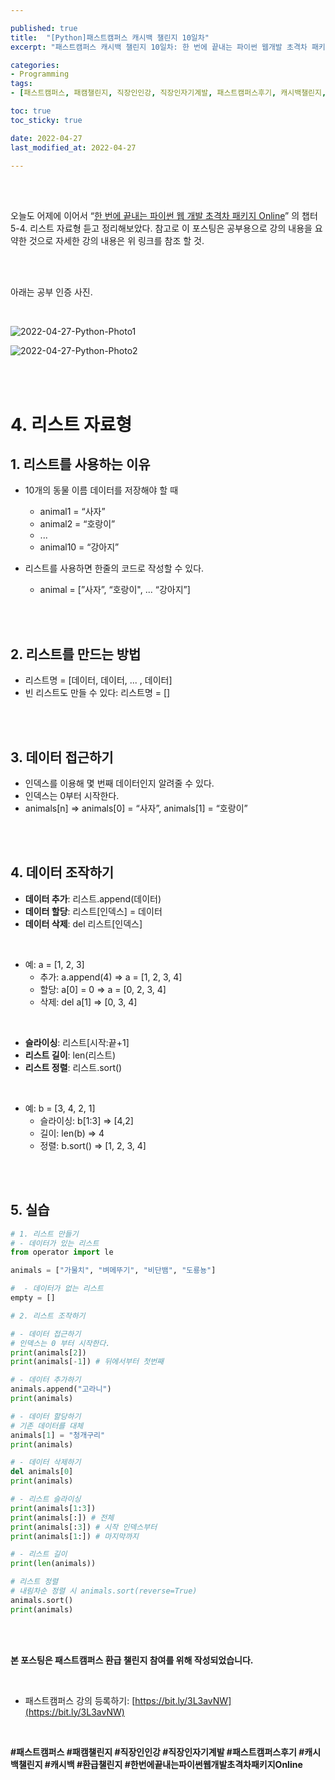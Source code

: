 ```yaml
---

published: true
title:  "[Python]패스트캠퍼스 캐시백 챌린지 10일차"
excerpt: "패스트캠퍼스 캐시백 챌린지 10일차: 한 번에 끝내는 파이썬 웹개발 초격차 패키지 Online"

categories:
- Programming
tags:
- [패스트캠퍼스, 패캠챌린지, 직장인인강, 직장인자기계발, 패스트캠퍼스후기, 캐시백챌린지, 캐시백, 환급챌린지, 한번에끝내는파이썬웹개발초격차패키지Online]

toc: true
toc_sticky: true

date: 2022-04-27
last_modified_at: 2022-04-27

---
```

<br/><br/>

오늘도 어제에 이어서 “[한 번에 끝내는 파이썬 웹 개발 초격차 패키지 Online](https://fastcampus.co.kr/dev_online_pyweb)” 의 챕터 5-4. 리스트 자료형 듣고 정리해보았다. 참고로 이 포스팅은 공부용으로 강의 내용을 요약한 것으로 자세한 강의 내용은 위 링크를 참조 할 것.

<br/><br/>

아래는 공부 인증 사진.

<br/>

![2022-04-27-Python-Photo1](/assets/images/2022-04-27-Python-Photo/2022-04-27-Python-Photo1.jpg)

![2022-04-27-Python-Photo2](/assets/images/2022-04-27-Python-Photo/2022-04-27-Python-Photo2.jpg)

<br/><br/>

# 4. 리스트 자료형

## 1. 리스트를 사용하는 이유

- 10개의 동물 이름 데이터를 저장해야 할 때
    - animal1 = “사자”
    - animal2 = “호랑이”
    - ...
    - animal10 = “강아지”

- 리스트를 사용하면 한줄의 코드로 작성할 수 있다.
    - animal = [”사자”, “호랑이", ... “강아지”]

<br/><br/>

## 2. 리스트를 만드는 방법

- 리스트명 = [데이터, 데이터, ... , 데이터]
- 빈 리스트도 만들 수 있다: 리스트명 = []

<br/><br/>

## 3. 데이터 접근하기

- 인덱스를 이용해 몇 번째 데이터인지 알려줄 수 있다.
- 인덱스는 0부터 시작한다.
- animals[n] ⇒ animals[0] = “사자”, animals[1] = “호랑이”

<br/><br/>

## 4. 데이터 조작하기

- **데이터 추가**: 리스트.append(데이터)
- **데이터 할당**: 리스트[인덱스] = 데이터
- **데이터 삭제**: del 리스트[인덱스]

<br/>

- 예: a = [1, 2, 3]
    - 추가: a.append(4) ⇒ a = [1, 2, 3, 4]
    - 할당: a[0] = 0 ⇒ a = [0, 2, 3, 4]
    - 삭제: del a[1] ⇒ [0, 3, 4]

<br/>

- **슬라이싱**: 리스트[시작:끝+1]
- **리스트 길이**: len(리스트)
- **리스트 정렬**: 리스트.sort()

<br/>

- 예: b = [3, 4, 2, 1]
    - 슬라이싱: b[1:3] ⇒ [4,2]
    - 길이: len(b) ⇒ 4
    - 정렬: b.sort() ⇒ [1, 2, 3, 4]

<br/><br/>

## 5. 실습

```python
# 1. 리스트 만들기
# - 데이터가 있는 리스트
from operator import le

animals = ["가물치", "벼메뚜기", "비단뱀", "도룡뇽"]

#  - 데이터가 없는 리스트
empty = []

# 2. 리스트 조작하기

# - 데이터 접근하기
# 인덱스는 0 부터 시작한다.
print(animals[2])
print(animals[-1]) # 뒤에서부터 첫번째

# - 데이터 추가하기
animals.append("고라니")
print(animals)

# - 데이터 할당하기
# 기존 데이터를 대체
animals[1] = "청개구리"
print(animals)

# - 데이터 삭제하기
del animals[0]
print(animals)

# - 리스트 슬라이싱
print(animals[1:3])
print(animals[:]) # 전체
print(animals[:3]) # 시작 인덱스부터
print(animals[1:]) # 마지막까지

# - 리스트 길이
print(len(animals))

# 리스트 정렬
# 내림차순 정렬 시 animals.sort(reverse=True)
animals.sort()
print(animals)
```
<br/><br/>

**본 포스팅은 패스트캠퍼스 환급 챌린지 참여를 위해 작성되었습니다.**

<br/>

- 패스트캠퍼스 강의 등록하기: [https://bit.ly/3L3avNW](https://bit.ly/3L3avNW)

<br/>

**#패스트캠퍼스 #패캠챌린지 #직장인인강 #직장인자기계발 #패스트캠퍼스후기 #캐시백챌린지 #캐시백 #환급챌린지 #한번에끝내는파이썬웹개발초격차패키지Online**